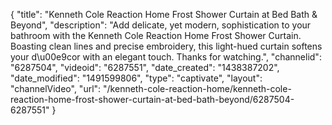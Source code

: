 {
    "title": "Kenneth Cole Reaction Home Frost Shower Curtain at Bed Bath & Beyond",
    "description": "Add delicate, yet modern, sophistication to your bathroom with the Kenneth Cole Reaction Home Frost Shower Curtain. Boasting clean lines and precise embroidery, this light-hued curtain softens your d\u00e9cor with an elegant touch. Thanks for watching.",
    "channelid": "6287504",
    "videoid": "6287551",
    "date_created": "1438387202",
    "date_modified": "1491599806",
    "type": "captivate",
    "layout": "channelVideo",
    "url": "\/kenneth-cole-reaction-home\/kenneth-cole-reaction-home-frost-shower-curtain-at-bed-bath-beyond\/6287504-6287551"
}